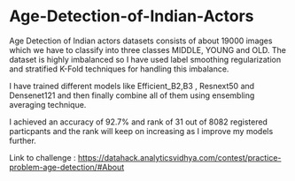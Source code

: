 # Age-Detection-of-Indian-Actors

Age Detection of Indian actors datasets consists of about 19000 images which we have to classify into three classes
MIDDLE, YOUNG and OLD. 
The dataset is highly imbalanced so I have used label smoothing regularization and stratified K-Fold techniques for handling this imbalance.

I have trained different models like Efficient_B2,B3 , Resnext50 and Densenet121 and then finally combine all of them using ensembling averaging technique.

I achieved an accuracy of 92.7% and rank of 31 out of 8082 registered particpants and the rank will keep on increasing as I improve my models further.

Link to challenge : https://datahack.analyticsvidhya.com/contest/practice-problem-age-detection/#About
